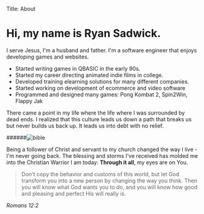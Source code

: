 Title: About

# Hi, my name is Ryan Sadwick.

I serve Jesus, I'm a husband and father.  I'm a software engineer that enjoys developing games and websites.

  - Started writing games in QBASIC in the early 90s.
  - Started my career directing animated indie films in college.
  - Developed training elearning solutions for many different companies.
  - Started working on development of ecommerce and video software
  - Programmed and designed many games: Pong Kombat 2, Spin2Win, Flappy Jak

There came a point in my life where the life where I was surrounded by dead ends.  I realized that this culture leads
us down a path that breaks us but never builds us back up.  It leads us into debt with no relief.

######![bible](//s3.amazonaws.com/rsadwick/img/bible.jpg)

Being a follower of Christ and servant to my church changed the way I live - I'm never going back.  The blessing and storms
I've received has molded me into the Christian Warrior I am today: **Through it all**, my eyes are on You.

> Don't copy the behavior and customs of this world,
> but let God transform you into a new person by changing
> the way you think.
> Then you will know what God wants you to do, and you
> will know how good and pleasing and perfect His will really is.

*Romans 12:2*